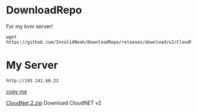 # DownloadRepo
For my kvm server!

````
wget https://github.com/InvalidNoah/DownloadRepo/releases/download/v2/CloudNet.2.zip
````

# My Server
````
http://193.141.60.22
````

[copy me](http://193.141.60.22/)

[CloudNet.2.zip](https://github.com/InvalidNoah/DownloadRepo/releases/download/v2/CloudNet.2.zip) Download CloudNET v2

